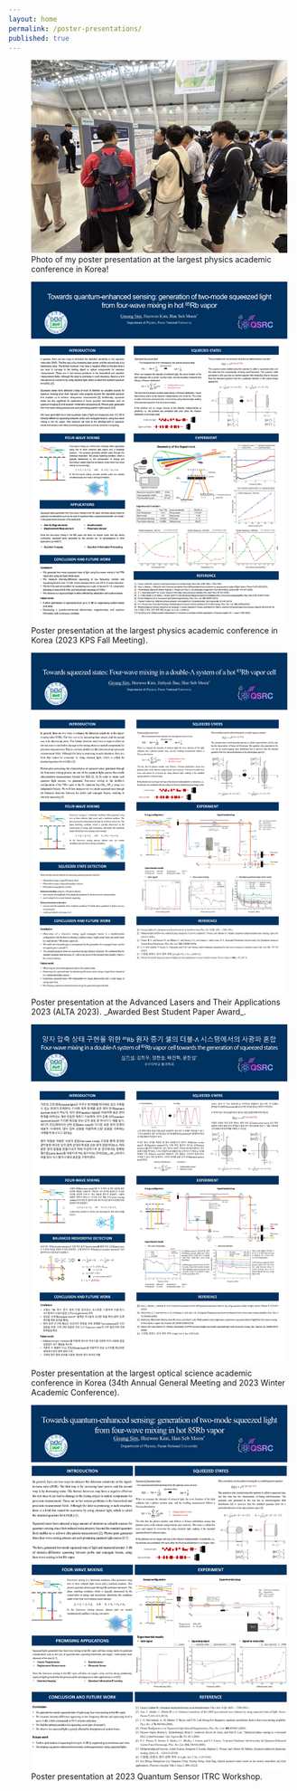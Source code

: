 ```yaml
---
layout: home
permalink: /poster-presentations/
published: true
---
```


<figure style="width: 90%" class="align-center">
  <img src="/assets/images/KPS-photo.jpg" alt="">
  <figcaption>Photo of my poster presentation at the largest physics academic conference in Korea!</figcaption>
</figure>


<figure style="width: 90%" class="align-center">
  <img src="/assets/images/KPS-poster.jpg" alt="">
  <figcaption>Poster presentation at the largest physics academic conference in Korea (2023 KPS Fall Meeting).</figcaption>
</figure>


<figure style="width: 90%" class="align-center">
  <img src="/assets/images/ALTA-poster.jpg" alt="">
  <figcaption>Poster presentation at the Advanced Lasers and Their Applications 2023 (ALTA 2023). _Awarded Best Student Paper Award_.</figcaption>
</figure>


<figure style="width: 90%" class="align-center">
  <img src="/assets/images/OSK-poster.jpg" alt="">
  <figcaption>Poster presentation at the largest optical science academic conference in Korea (34th Annual General Meeting and 2023 Winter Academic Conference).</figcaption>
</figure>


<figure style="width: 90%" class="align-center">
  <img src="/assets/images/QSRC-poster.jpg" alt="">
  <figcaption>Poster presentation at 2023 Quantum Sensor ITRC Workshop.</figcaption>
</figure>
